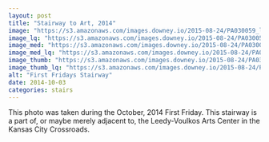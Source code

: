 ```yaml
---
layout: post
title: "Stairway to Art, 2014"
image: "https://s3.amazonaws.com/images.downey.io/2015-08-24/PA030059_large.jpg"
image_lq: "https://s3.amazonaws.com/images.downey.io/2015-08-24/PA030059_large_lq.jpg"
image_med: "https://s3.amazonaws.com/images.downey.io/2015-08-24/PA030059_medium.jpg"
image_med_lq: "https://s3.amazonaws.com/images.downey.io/2015-08-24/PA030059_medium_lq.jpg"
image_thumb: "https://s3.amazonaws.com/images.downey.io/2015-08-24/PA030059_thumb.jpg"
image_thumb_lq: "https://s3.amazonaws.com/images.downey.io/2015-08-24/PA030059_thumb_lq.jpg"
alt: "First Fridays Stairway"
date: 2014-10-03
categories: stairs
---
```


This photo was taken during the October, 2014 First Friday.  This stairway is a part of, or maybe merely adjacent to, the Leedy-Voulkos Arts Center in the Kansas City Crossroads.
